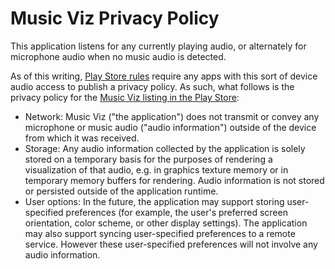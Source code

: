 # Music Viz Privacy Policy

This application listens for any currently playing audio, or alternately for microphone audio when no music audio is detected.

As of this writing, [Play Store rules](https://support.google.com/googleplay/android-developer/answer/113469#privacy) require any apps with this sort of device audio access to publish a privacy policy. As such, what follows is the privacy policy for the [Music Viz listing in the Play Store](https://play.google.com/store/apps/details?id=com.nickbp.viz):

- Network: Music Viz ("the application") does not transmit or convey any microphone or music audio ("audio information") outside of the device from which it was received.
- Storage: Any audio information collected by the application is solely stored on a temporary basis for the purposes of rendering a visualization of that audio, e.g. in graphics texture memory or in temporary memory buffers for rendering. Audio information is not stored or persisted outside of the application runtime.
- User options: In the future, the application may support storing user-specified preferences (for example, the user's preferred screen orientation, color scheme, or other display settings). The application may also support syncing user-specified preferences to a remote service. However these user-specified preferences will not involve any audio information.
